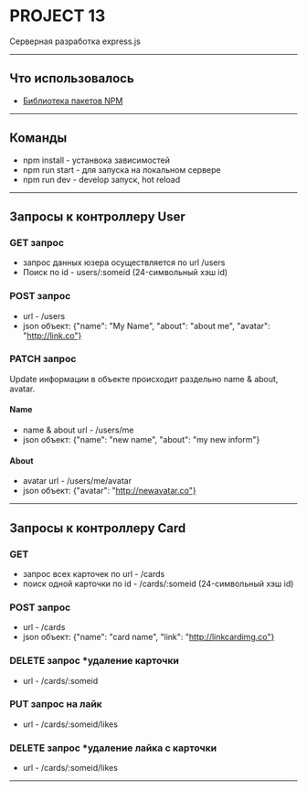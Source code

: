 # PROJECT 13

Серверная разработка express.js

____

## Что использовалось

- [Библиотека пакетов NPM](https://nodejs.org/en/download/)

____

## Команды

- npm install - устанвока зависимостей
- npm run start - для запуска на локальном сервере
- npm run dev - develop запуск, hot reload

____

## Запросы к контроллеру User

### GET запрос

- запрос данных юзера осуществляется по url /users
- Поиск по id - users/:someid (24-символьный хэш id)

### POST запрос

- url - /users
- json объект: {"name": "My Name", "about": "about me", "avatar": "http://link.co"}

### PATCH запрос

Update информации в объекте происходит раздельно name & about, avatar.

#### Name

- name & about url - /users/me
- json объект: {"name": "new name", "about": "my new inform"}

#### About

- avatar url - /users/me/avatar
- json объект: {"avatar": "http://newavatar.co"}

____

## Запросы к контроллеру Card

### GET 
- запрос всех карточек по url  - /cards
- поиск одной карточки по id - /cards/:someid (24-символьный хэш id)

### POST запрос

- url - /cards
- json объект: {"name": "card name", "link": "http://linkcardimg.co"}

### DELETE запрос *удаление карточки

- url - /cards/:someid

### PUT запрос на лайк

- url - /cards/:someid/likes

### DELETE запрос *удаление лайка с карточки

- url - /cards/:someid/likes

____
